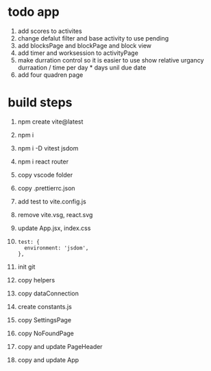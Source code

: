 # todo app

1. add scores to activites
2. change defalut filter and base activity to use pending
3. add blocksPage and blockPage and block view
4. add timer and worksession to activityPage
5. make durration control so it is easier to use show relative urgancy durraation / time per day \* days unil due date
6. add four quadren page

# build steps

1. npm create vite@latest
1. npm i
1. npm i -D vitest jsdom
1. npm i react router
1. copy vscode folder
1. copy .prettierrc.json
1. add test to vite.config.js
1. remove vite.vsg, react.svg
1. update App.jsx, index.css

1. ```
   test: {
     environment: 'jsdom',
   },
   ```

1. init git

1. copy helpers
1. copy dataConnection
1. create constants.js

1. copy SettingsPage
1. copy NoFoundPage

1. copy and update PageHeader
1. copy and update App
